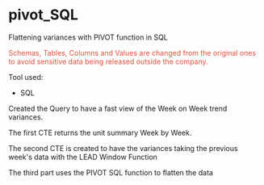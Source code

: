 # pivot_SQL
Flattening variances with PIVOT function in SQL
<p dir="auto"><span style="color: rgb(226, 80, 65);">Schemas, Tables, Columns and Values are changed from the original ones to avoid sensitive data being released outside the company.</span></p>
<p dir="auto">Tool used:</p>
<ul dir="auto">
    <li>SQL</li>
</ul>
<p>Created the Query to have a fast view of the Week on Week trend variances.</p>
<p>The first CTE returns the unit summary Week by Week.</p>
<p>The second CTE is created to have the variances taking the previous week&apos;s data with the LEAD Window Function</p>
<p>The third part uses the PIVOT SQL function to flatten the data</p>
<p dir="auto"><br></p>
